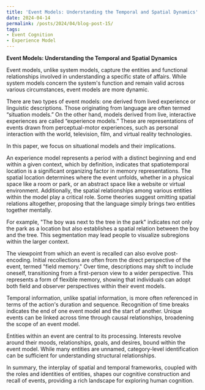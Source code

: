 ```yaml
---
title: 'Event Models: Understanding the Temporal and Spatial Dynamics'
date: 2024-04-14
permalink: /posts/2024/04/blog-post-15/
tags:
- Event Cognition 
- Experience Model 
---
```



**Event Models: Understanding the Temporal and Spatial Dynamics**

Event models, unlike system models, capture the entities and functional relationships involved in understanding a specific state of affairs. While system models concern the system's function and remain valid across various circumstances, event models are more dynamic.

There are two types of event models: one derived from lived experience or linguistic descriptions. Those originating from language are often termed “situation models.” On the other hand, models derived from live, interactive experiences are called “experience models.” These are representations of events drawn from perceptual-motor experiences, such as personal interaction with the world, television, film, and virtual reality technologies.

In this paper, we focus on situational models and their implications.

An experience model represents a period with a distinct beginning and end within a given context, which by definition, indicates that spatiotemporal location is a significant organizing factor in memory representations. The spatial location determines where the event unfolds, whether in a physical space like a room or park, or an abstract space like a website or virtual environment. Additionally, the spatial relationships among various entities within the model play a critical role. Some theories suggest omitting spatial relations altogether, proposing that the language simply brings two entities together mentally.

For example, "The boy was next to the tree in the park" indicates not only the park as a location but also establishes a spatial relation between the boy and the tree. This segmentation may lead people to visualize subregions within the larger context.

The viewpoint from which an event is recalled can also evolve post-encoding. Initial recollections are often from the direct perspective of the event, termed "field memory." Over time, descriptions may shift to include oneself, transitioning from a first-person view to a wider perspective. This represents a form of flexible memory, showing that individuals can adopt both field and observer perspectives within their event models.

Temporal information, unlike spatial information, is more often referenced in terms of the action's duration and sequence. Recognition of time breaks indicates the end of one event model and the start of another. Unique events can be linked across time through causal relationships, broadening the scope of an event model.

Entities within an event are central to its processing. Interests revolve around their moods, relationships, goals, and desires, bound within the event model. While many entities are unnamed, category-level identification can be sufficient for understanding structural relationships.

In summary, the interplay of spatial and temporal frameworks, coupled with the roles and identities of entities, shapes our cognitive construction and recall of events, providing a rich landscape for exploring human cognition.
